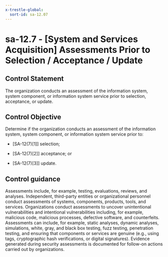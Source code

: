 ```yaml
---
x-trestle-global:
  sort-id: sa-12.07
---
```


# sa-12.7 - \[System and Services Acquisition\] Assessments Prior to Selection / Acceptance / Update

## Control Statement

The organization conducts an assessment of the information system, system component, or information system service prior to selection, acceptance, or update.

## Control Objective

Determine if the organization conducts an assessment of the information system, system component, or information system service prior to:

- \[SA-12(7)[1]\] selection;

- \[SA-12(7)[2]\] acceptance; or

- \[SA-12(7)[3]\] update.

## Control guidance

Assessments include, for example, testing, evaluations, reviews, and analyses. Independent, third-party entities or organizational personnel conduct assessments of systems, components, products, tools, and services. Organizations conduct assessments to uncover unintentional vulnerabilities and intentional vulnerabilities including, for example, malicious code, malicious processes, defective software, and counterfeits. Assessments can include, for example, static analyses, dynamic analyses, simulations, white, gray, and black box testing, fuzz testing, penetration testing, and ensuring that components or services are genuine (e.g., using tags, cryptographic hash verifications, or digital signatures). Evidence generated during security assessments is documented for follow-on actions carried out by organizations.
